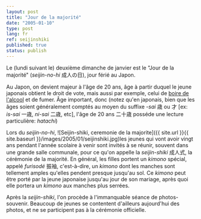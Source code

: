 ```yaml
---
layout: post
title: "Jour de la majorité"
date: "2005-01-10"
type: post
lang: fr
ref: seijinshiki
published: true
status: publish
---
```




Le (lundi suivant le) deuxième dimanche de janvier est le "Jour de la majorité" (_seijin-no-hi_ 成人の日), jour férié au Japon.

Au Japon, on devient majeur à l'âge de 20 ans, âge à partir duquel le jeune japonais obtient le droit de vote, mais aussi par exemple, celui de [boire de l'alcool](http://www.japonophile.com/article_coffeejihanki_fr.html) et de fumer. Âge important, donc (notez qu'en japonais, bien que les âges soient généralement comptés au moyen du suffixe _\-sai_ 歳 ou 才 \[ex: _is-sai_ 一歳, _ni-sai_ 二歳, etc\], l'âge de 20 ans 二十歳 posséde une lecture particulière: _hatachi_)

Lors du _seijin-no-hi_, ![Seijin-shiki, ceremonie de la majorite]({{ site.url }}{{ site.baseurl }}/images/2005/01/seijinshiki.jpg)les jeunes qui vont avoir vingt ans pendant l'année scolaire à venir sont invités à se réunir, souvent dans une grande salle communale, pour ce qu'on appelle la _seijin-shiki_ 成人式, la cérémonie de la majorité. En général, les filles portent un _kimono_ spécial, appelé _furisodé_ 振袖, c'est-à-dire, un _kimono_ dont les manches sont tellement amples qu'elles pendent presque jusqu'au sol. Ce _kimono_ peut être porté par la jeune japonaise jusqu'au jour de son mariage, après quoi elle portera un _kimono_ aux manches plus serrées.

Après la _seijin-shiki_, l'on procède à l'immanquable séance de photos-souvenir. Beaucoup de jeunes se contentent d'ailleurs aujourd'hui des photos, et ne se participent pas à la cérémonie officielle.


